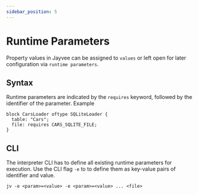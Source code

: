```yaml
---
sidebar_position: 5
---
```


# Runtime Parameters

Property values in Jayvee can be assigned to `values` or left open for later configuration via `runtime parameters`.

## Syntax

Runtime parameters are indicated by the `requires` keyword, followed by the identifier of the parameter. Example

```jayvee
block CarsLoader oftype SQLiteLoader {
  table: "Cars";
  file: requires CARS_SQLITE_FILE;
}
```

## CLI

The interpreter CLI has to define all existing runtime parameters for execution. 
Use the CLI flag `-e` to to define them as key-value pairs of identifier and value.

```console
jv -e <param>=<value> -e <param>=<value> ... <file>
```
